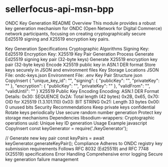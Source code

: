 # sellerfocus-api-msn-bpp


ONDC Key Generation README
Overview
This module provides a robust key generation mechanism for ONDC (Open Network for Digital Commerce) network participants, focusing on creating cryptographically secure Ed25519 signing and X25519 encryption key pairs.

Key Generation Specifications
Cryptographic Algorithms
Signing Key: Ed25519
Encryption Key: X25519
Key Pair Generation Process
Generate Ed25519 signing key pair (32-byte keys)
Generate X25519 encryption key pair (32-byte keys)
Encode X25519 public key in ASN.1 DER format
Store keys securely in JSON and environment files
Key Storage Locations
JSON File: ondc-keys.json
Environment File: .env
Key Pair Structure
json
CopyInsert
{
  "unique_key_id": "<UUID>",
  "signing": {
    "publicKey": "<Base64 Encoded>",
    "privateKey": "<Base64 Encoded>"
  },
  "encryption": {
    "publicKey": "<Base64 DER Encoded>",
    "privateKey": "<Base64 Encoded>"
  },
  "validFrom": "<ISO Timestamp>",
  "validUntil": "<ISO Timestamp>"
}
X25519 Public Key Encoding
Encoding: ASN.1 DER
Format Details:
0x30: SEQUENCE
0x2A: Total length (42 bytes)
0x2B, 0x65, 0x70: OID for X25519 (1.3.101.110)
0x03: BIT STRING
0x21: Length 33 bytes
0x00: 0 unused bits
Security Recommendations
Keep private keys confidential
Rotate keys periodically
Use secure random number generation
Protect key storage mechanisms
Dependencies
libsodium-wrappers: Cryptographic operations
uuid: Unique key ID generation
Usage Example
javascript
CopyInsert
const keyGenerator = require('./keyGenerator');

// Generate new key pair
const keyPairs = await keyGenerator.generateKeyPair();
Compliance
Adheres to ONDC registry key submission requirements
Follows RFC 8032 (Ed25519) and RFC 7748 (X25519) specifications
Error Handling
Comprehensive error logging
Secure key generation failure management